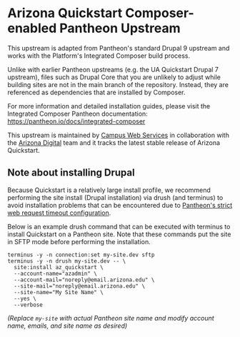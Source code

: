 # Arizona Quickstart Composer-enabled Pantheon Upstream 
This upstream is adapted from Pantheon's standard Drupal 9 upstream and works with the Platform's Integrated Composer build process.

Unlike with earlier Pantheon upstreams (e.g. the UA Quickstart Drupal 7 upstream), files such as Drupal Core that you are unlikely to adjust while building sites are not in the main branch of the repository. Instead, they are referenced as dependencies that are installed by Composer.

For more information and detailed installation guides, please visit the Integrated Composer Pantheon documentation: https://pantheon.io/docs/integrated-composer

This upstream is maintained by [Campus Web Services](https://web.arizona.edu) in collaboration with the [Arizona Digital](https://digitial.arizona.edu) team and it tracks the latest stable release of Arizona Quickstart.

## Note about installing Drupal
Because Quickstart is a relatively large install profile, we recommend performing the site install (Drupal installation) via drush (and terminus) to avoid installation problems that can be encountered due to [Pantheon's strict web request timeout configuration](https://pantheon.io/docs/timeouts).

Below is an example drush command that can be executed with terminus to install Quickstart on a Pantheon site.  Note that these commands put the site in SFTP mode before performing the installation.

```
terminus -y -n connection:set my-site.dev sftp
terminus -y -n drush my-site.dev -- \
  site:install az_quickstart \
  --account-name="azadmin" \
  --account-mail="noreply@email.arizona.edu" \
  --site-mail="noreply@email.arizona.edu" \
  --site-name="My Site Name" \
  --yes \
  --verbose
```
_(Replace `my-site` with actual Pantheon site name and modify account name, emails, and site name as desired)_
